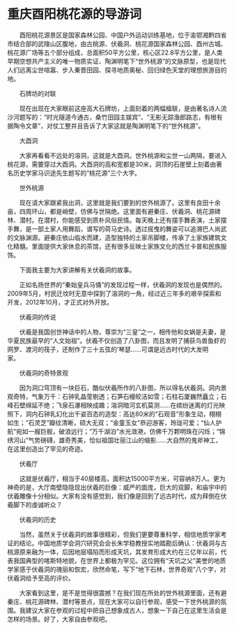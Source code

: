 # 重庆酉阳桃花源的导游词  
&emsp;&emsp;酉阳桃花源景区是国家森林公园、中国户外运动训练基地，位于渝鄂湘黔四省市结合部的武陵山区腹地，由古桃源、伏羲洞、桃花源国家森林公园、酉州古城、桃花源广场等五个部分组成，总面积50平方公里，核心区22.8平方公里，是人类早期空想共产主义的唯一物质实证、陶渊明笔下“世外桃源”的文脉原型，也是现代人们远离尘世喧嚣、步入秦晋田园、探寻地质奥秘、回归绿色天堂的理想旅游目的地。&emsp;&emsp;  

&emsp;&emsp;石牌坊的对联&emsp;&emsp;  

&emsp;&emsp;现在出现在大家眼前这座高大石牌坊，上面刻着的两幅楹联，是由著名诗人流沙河题写的：“时光隧道今通古，桑竹田园主娱宾”、“无影无踪渔郎路志，有根有据陶令文章”，对仗工整并且告诉了大家这就是陶渊明笔下的“世外桃源”。&emsp;&emsp;  

&emsp;&emsp;大酉洞&emsp;&emsp;  

&emsp;&emsp;大家再看看不远处的溶洞，这就是大酉洞。世外桃源和尘世一山两隔，要进入桃花源，需要穿过大酉洞。大酉洞的高和宽都是30米，洞顶的石崖壁上刻着由著名历史学家马识途先生题写的“桃花源”三个大字。&emsp;&emsp;  

&emsp;&emsp;世外桃源&emsp;&emsp;  

&emsp;&emsp;现在请大家跟紧我出洞，这里就是我们要到的世外桃源了。这里有良田十余亩，四周环山，都是峭壁，仿佛与世隔绝。这里面有避秦庄、伏羲洞、桃花源碑林、潜村。在潜村，你能感受到质朴风俗民情。每天晚上还有摆手舞表演，土家摆手舞，是一部土家人用舞蹈，谱写的荷马史诗。透过摇曳的舞姿可以追溯巴人尚武的文脉渊源。避秦庄依山临水而建，造型独特的土家吊脚楼，传承了土家族建筑文化精髓。里面提供大家休息的茶馆，还有很多反映土家族文化的西兰卡普和民族服饰。&emsp;&emsp;  

&emsp;&emsp;下面我主要为大家讲解有关伏羲洞的故事。&emsp;&emsp;  

&emsp;&emsp;正如名扬世界的“秦始皇兵马俑”的发现过程一样，伏羲洞的发现也是偶然的。2009年5月，村民迁坟时无意中探到了溶洞的一角，经过近三年多的艰辛探索和开发，2012年10月，才正式对外开放。&emsp;&emsp;  

&emsp;&emsp;伏羲洞的传说&emsp;&emsp;  

&emsp;&emsp;伏羲是我国创世神话中的人物，尊崇为“三皇”之一，相传他和女娲是夫妻，是华夏民族最早的“人文始祖”。伏羲不仅创造了八卦图，而且发明了捕获鸟兽鱼虾的网罗、渡河的筏子，还制作了三十五弦的’琴瑟……可谓是远古时代的大发明家。&emsp;&emsp;  

&emsp;&emsp;伏羲洞的奇特景观&emsp;&emsp;  

&emsp;&emsp;因为洞口穹顶有一块巨石，酷似伏羲所作的八卦图，所以得名伏羲洞。洞内景观奇特，气象万千：石钟乳晶莹剔透；石笋石幔皎洁如雪；石柱石厦巍然矗立；石峰石壁绵延不绝；飞泉石瀑相映成趣；溶洞暗河玄机莫测……在缤纷迷离的灯光映照下，洞内石钟乳幻化出千姿百态的造型：高达80米的“石观音”形象生动，栩栩如生；“石灵芝”瓣纹清晰，硕大无双；“金童玉女”恭迎游客，玲珑可爱；“仙人护航”宛如一艘巨舰，破浪远行；“万千湖泊”水光潋滟，仿佛千万颗明珠在闪烁；“锦绣河山”气势磅礴，雄奇秀美，恰似祖国壮丽江山的缩影……大自然的鬼斧神工，在这里创造出了罕见的奇迹。&emsp;&emsp;  

&emsp;&emsp;伏羲厅&emsp;&emsp;  

&emsp;&emsp;这就是伏羲厅，相当于40层楼高，面积达15000平方米，可容纳8万人。更为神奇的是，大厅南壁隐隐现出伏羲的巨像：威严的面庞，巨大的双脚，和庙宇中的伏羲雕像十分相似。大家有没有感觉到，我们像是回到了远古时代，成为拜倒在伏羲脚下的虔诚听众？&emsp;&emsp;  

&emsp;&emsp;伏羲洞的历史&emsp;&emsp;  

&emsp;&emsp;当然，虽然关于伏羲洞的故事很精彩，但我们更要尊重科学，相信地质学家考证的结论。中国地质学会洞穴研究会会长朱学稳教授实地踏勘后确认：伏羲洞与古桃源原来融为一体，后因地层塌陷而形成天坑，其发育形成大约在三亿年以前，代表我国典型的喀斯特地貌，在世界上都极为罕见。这位拥有“天坑之父”美誉的地质学家感于伏羲洞的瑰丽和恢宏，欣然命笔，写下“地下石林，世界奇观”八个字，对伏羲洞给予至高的评价。&emsp;&emsp;  

&emsp;&emsp;大家看到这里，是不是觉得很震撼？在我们现在所处的世外桃源里面，还有避秦庄、桃花源碑林、潜村等景点，现在大家可以自行参观，感受一下世外桃源的氛围。我建议大家在参观的过程中把自己想象成古人，想象一下自己在这里生活会是怎样的场景。好了，大家自由参观吧。&emsp;&emsp;  
